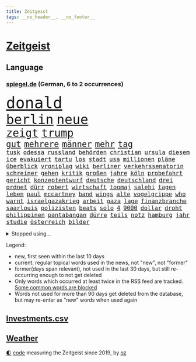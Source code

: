 ```yaml
---
title: Zeitgeist
tags: __no_header__, __no_footer__
---
```


# [Zeitgeist](https://oliz.io/zeitgeist/)

## Language

<h3><a href="https://www.spiegel.de" target="_blank">spiegel.de</a> (German, 6 to 2 occurrences)</h3>
<p style="font-family:monospace">
<span style="font-size:32pt"><a href="news_links.html#donald" class="current">donald</a></span>
<br>
<span style="font-size:27pt"><a href="news_links.html#berlin" class="current">berlin</a></span>
<span style="font-size:27pt"><a href="news_links.html#neue" class="current">neue</a></span>
<br>
<span style="font-size:22pt"><a href="news_links.html#zeigt" class="current">zeigt</a></span>
<span style="font-size:22pt"><a href="news_links.html#trump" class="current">trump</a></span>
<br>
<span style="font-size:17pt"><a href="news_links.html#gut" class="current">gut</a></span>
<span style="font-size:17pt"><a href="news_links.html#mehrere" class="current">mehrere</a></span>
<span style="font-size:17pt"><a href="news_links.html#männer" class="current">männer</a></span>
<span style="font-size:17pt"><a href="news_links.html#mehr" class="current">mehr</a></span>
<span style="font-size:17pt"><a href="news_links.html#tag" class="current">tag</a></span>
<br>
<span style="font-size:12pt"><a href="news_links.html#tusk" class="current">tusk</a></span>
<span style="font-size:12pt"><a href="news_links.html#odessa" class="current">odessa</a></span>
<span style="font-size:12pt"><a href="news_links.html#russland" class="current">russland</a></span>
<span style="font-size:12pt"><a href="news_links.html#behörden" class="current">behörden</a></span>
<span style="font-size:12pt"><a href="news_links.html#christian" class="current">christian</a></span>
<span style="font-size:12pt"><a href="news_links.html#ursula" class="current">ursula</a></span>
<span style="font-size:12pt"><a href="news_links.html#diesem" class="current">diesem</a></span>
<span style="font-size:12pt"><a href="news_links.html#ice" class="current">ice</a></span>
<span style="font-size:12pt"><a href="news_links.html#evakuiert" class="current">evakuiert</a></span>
<span style="font-size:12pt"><a href="news_links.html#tartu" class="new">tartu</a></span>
<span style="font-size:12pt"><a href="news_links.html#los" class="current">los</a></span>
<span style="font-size:12pt"><a href="news_links.html#stadt" class="current">stadt</a></span>
<span style="font-size:12pt"><a href="news_links.html#usa" class="current">usa</a></span>
<span style="font-size:12pt"><a href="news_links.html#millionen" class="current">millionen</a></span>
<span style="font-size:12pt"><a href="news_links.html#pläne" class="current">pläne</a></span>
<span style="font-size:12pt"><a href="news_links.html#überblick" class="current">überblick</a></span>
<span style="font-size:12pt"><a href="news_links.html#vroniplag" class="new">vroniplag</a></span>
<span style="font-size:12pt"><a href="news_links.html#wiki" class="new">wiki</a></span>
<span style="font-size:12pt"><a href="news_links.html#berliner" class="current">berliner</a></span>
<span style="font-size:12pt"><a href="news_links.html#verkehrssenatorin" class="current">verkehrssenatorin</a></span>
<span style="font-size:12pt"><a href="news_links.html#schreiner" class="current">schreiner</a></span>
<span style="font-size:12pt"><a href="news_links.html#gehen" class="current">gehen</a></span>
<span style="font-size:12pt"><a href="news_links.html#kritik" class="current">kritik</a></span>
<span style="font-size:12pt"><a href="news_links.html#großen" class="current">großen</a></span>
<span style="font-size:12pt"><a href="news_links.html#jahre" class="current">jahre</a></span>
<span style="font-size:12pt"><a href="news_links.html#köln" class="current">köln</a></span>
<span style="font-size:12pt"><a href="news_links.html#probefahrt" class="current">probefahrt</a></span>
<span style="font-size:12pt"><a href="news_links.html#gericht" class="current">gericht</a></span>
<span style="font-size:12pt"><a href="news_links.html#konzeptentwurf" class="new">konzeptentwurf</a></span>
<span style="font-size:12pt"><a href="news_links.html#deutsche" class="current">deutsche</a></span>
<span style="font-size:12pt"><a href="news_links.html#deutschland" class="current">deutschland</a></span>
<span style="font-size:12pt"><a href="news_links.html#drei" class="current">drei</a></span>
<span style="font-size:12pt"><a href="news_links.html#ordnet" class="current">ordnet</a></span>
<span style="font-size:12pt"><a href="news_links.html#dürr" class="current">dürr</a></span>
<span style="font-size:12pt"><a href="news_links.html#robert" class="current">robert</a></span>
<span style="font-size:12pt"><a href="news_links.html#wirtschaft" class="current">wirtschaft</a></span>
<span style="font-size:12pt"><a href="news_links.html#toomaj" class="new">toomaj</a></span>
<span style="font-size:12pt"><a href="news_links.html#salehi" class="new">salehi</a></span>
<span style="font-size:12pt"><a href="news_links.html#tagen" class="current">tagen</a></span>
<span style="font-size:12pt"><a href="news_links.html#leben" class="current">leben</a></span>
<span style="font-size:12pt"><a href="news_links.html#paul" class="current">paul</a></span>
<span style="font-size:12pt"><a href="news_links.html#mccartney" class="current">mccartney</a></span>
<span style="font-size:12pt"><a href="news_links.html#band" class="current">band</a></span>
<span style="font-size:12pt"><a href="news_links.html#wings" class="new">wings</a></span>
<span style="font-size:12pt"><a href="news_links.html#alte" class="current">alte</a></span>
<span style="font-size:12pt"><a href="news_links.html#vogelgrippe" class="new">vogelgrippe</a></span>
<span style="font-size:12pt"><a href="news_links.html#who" class="current">who</a></span>
<span style="font-size:12pt"><a href="news_links.html#warnt" class="current">warnt</a></span>
<span style="font-size:12pt"><a href="news_links.html#israelgazakrieg" class="current">israelgazakrieg</a></span>
<span style="font-size:12pt"><a href="news_links.html#arbeit" class="current">arbeit</a></span>
<span style="font-size:12pt"><a href="news_links.html#gaza" class="current">gaza</a></span>
<span style="font-size:12pt"><a href="news_links.html#lage" class="current">lage</a></span>
<span style="font-size:12pt"><a href="news_links.html#finanzbranche" class="current">finanzbranche</a></span>
<span style="font-size:12pt"><a href="news_links.html#saarlouis" class="current">saarlouis</a></span>
<span style="font-size:12pt"><a href="news_links.html#polizisten" class="current">polizisten</a></span>
<span style="font-size:12pt"><a href="news_links.html#beats" class="new">beats</a></span>
<span style="font-size:12pt"><a href="news_links.html#solo" class="new">solo</a></span>
<span style="font-size:12pt"><a href="news_links.html#4" class="current">4</a></span>
<span style="font-size:12pt"><a href="news_links.html#9000" class="new">9000</a></span>
<span style="font-size:12pt"><a href="news_links.html#dollar" class="current">dollar</a></span>
<span style="font-size:12pt"><a href="news_links.html#droht" class="current">droht</a></span>
<span style="font-size:12pt"><a href="news_links.html#philippinen" class="current">philippinen</a></span>
<span style="font-size:12pt"><a href="news_links.html#pantabangan" class="new">pantabangan</a></span>
<span style="font-size:12pt"><a href="news_links.html#dürre" class="current">dürre</a></span>
<span style="font-size:12pt"><a href="news_links.html#teils" class="current">teils</a></span>
<span style="font-size:12pt"><a href="news_links.html#notz" class="new">notz</a></span>
<span style="font-size:12pt"><a href="news_links.html#hamburg" class="current">hamburg</a></span>
<span style="font-size:12pt"><a href="news_links.html#jahr" class="current">jahr</a></span>
<span style="font-size:12pt"><a href="news_links.html#studie" class="current">studie</a></span>
<span style="font-size:12pt"><a href="news_links.html#österreich" class="current">österreich</a></span>
<span style="font-size:12pt"><a href="news_links.html#bilder" class="current">bilder</a></span>
</p>
<details>
<summary>Stopped using...</summary>
<p class="former" style="font-size:12pt">
italiens(1287) steigenden(1286) kino(1285) nationen(1285) konfrontiert(1284) schoss(1284) 2000(1283) bewerber(1283) entwicklungen(1283) fuß(1283) haftstrafe(1283) klaren(1283) moderne(1283) queen(1283) äußern(1283) durchsetzen(1282) jemand(1282) klein(1282) tiefe(1282) äußerungen(1282) atmosphäre(1281) büros(1281) favoriten(1281) vorsitzenden(1281) überlebte(1281) finanziell(1280) illegalen(1280) regen(1280) trauer(1280) uspräsidenten(1280) verlängern(1280) verschoben(1280) angeblichen(1279) beachten(1279) flüchtlinge(1279) gemeldet(1279) künftigen(1279) nachfolge(1279) nachfolger(1279) portugal(1279) rand(1279) berufung(1278) einstellen(1278) gefährlichen(1278) kabinett(1278) rest(1278) sprache(1278) beispielen(1277) kolumnist(1277) kraftvoll(1277) nigeria(1277) radikale(1277) rom(1277) rückschlag(1277) schwedische(1277) dokumente(1276) einstigen(1276) längere(1276) sports(1276) stolz(1276) städte(1276) weder(1276) zuversicht(1276) benzin(1275) nominiert(1275) ungarns(1275) engagement(1274) i(1274) jüngeren(1274) lebte(1274) warschau(1274) wirtschaftlichen(1274) institut(1273) kollaps(1273) null(1273) schwierigkeiten(1273) strecke(1273) trainieren(1272) erkrankung(1271) fußballprofi(1271) mitteln(1271) oliver(1271) weite(1271) zählen(1271) übernahme(1270) vertrauen(1269) erfunden(1268) schüssen(1268) verpasst(1268) ausmaß(1267) enge(1267) missbraucht(1267) weckt(1267) überholt(1267) halb(1265) gewinn(1264) vorgestellt(1264) holocaust(1263) kim(1262) mieten(1261) sozialdemokraten(1259) parallelen(1258) umgeht(1258) eigenes(1257) syrer(1257) abgelehnt(1256) offenbart(1256) museum(1255) schießen(1255) bestmarke(1251) aufgabe(1248) herausforderungen(1236) verpasste(1234) ära(1232) missbrauchs(1221) hitler(1218) rein(1136) verlag(1086) charles(1082) drohende(1038) kolumbien(1034) bauern(1025) ausnahme(1021) gremium(986) polnischen(983) wellen(980) ukrainischer(974) schwarz(966) haushalt(954) gehälter(943) fifa(942) games(926) millionenhöhe(920) krankenkassen(914) jährlich(908) empfehlen(905) hendrik(902) 41(893) härte(889) fußballs(876) coaching(872) laura(866) außenministerium(863) weiten(834) gefechte(832) bat(830) bonn(811) streik(803) umfragen(793) samt(773) gebiete(763) schneiden(760) lindners(753) starkes(744) wall(736) durchsuchen(730) großmutter(726) jack(718) hammer(710) dahin(705) export(705) suchte(693) chefs(685) debattiert(685) zufrieden(684) stockholm(681) schwächen(679) iii(677) sexuell(667) misshandelt(662) wozu(655) jemals(653) partnerin(650) entschuldigen(644) fassungslos(639) innenstadt(634) eigentliche(627) studentin(609) ganzes(604) herunter(598) töne(594) verstöße(594) lula(589) angeblicher(587) nackt(587) kita(585) erzielte(584) nutzern(575) beobachter(572) kompliziert(565) quer(565) angreifen(564) persönlichen(562) eingeschaltet(561) direktor(555) future(553) spaltet(548) taucher(534) sam(531) umfassende(526) abgeben(522) reichlich(517) bewirken(515) ausgemacht(514) one(513) 500000(512) bedienen(512) ig(509) metall(509) singt(505) mitgliedern(503) überlebende(502) dfbelf(496) strafanzeige(491) durcheinander(490) kurzzeitig(488) mächtige(487) gekündigt(480) tourismus(479) freigelassen(477) rammt(476) kulturkampf(475) jung(467) geschwister(465) umstrittener(465) gebühren(462) plätze(459) cem(458) wohlstand(456) statistik(455) fahrbahn(443) wettlauf(439) niederländischen(438) jene(436) dennis(432) kleinere(431) 140(428) bär(425) panik(421) 130(419) 51(419) attackieren(419) loswerden(417) stillstand(415) wahlsieger(415) vereinten(411) arbeitskampf(410) gala(409) instituts(409) ausflug(407) menschliche(406) rio(400) ankommen(397) wagenknechts(394) transformation(389) hollywoodstar(384) bezieht(382) dürren(380) parteichefin(377) geschwächt(376) sofortiger(376) 2027(373) produkt(368) gekürt(367) drohte(365) lebenden(360) arbeitswelt(356) lina(356) staatsbürger(356) einsturz(355) massenhaft(353) beine(351) kolleginnen(351) gedenkt(350) luxus(349) rotenburg(348) belgische(344) auffällig(341) expertengremium(341) beteiligte(334) gelernt(334) miese(333) filmbranche(332) radikalisierung(331) infolge(330) institute(330) heiklen(329) schwärmt(329) 9(327) drang(327) massen(323) beruft(321) finger(321) vogel(320) blicke(319) dietmar(319) neuwahlen(319) jeffrey(317) popp(316) achtjährige(315) bekennt(315) entgehen(315) open(314) kurzer(313) würdigung(307) schirdewan(305) leichte(304) abenteuer(301) bundesagentur(301) trauma(295) rechtsradikalen(294) milliardenschweren(293) missstände(293) tierwohl(293) busfahrer(292) reiner(292) bartsch(290) vorlegen(289) weisen(289) spaghetti(286) gesellschaftliche(285) geschlossene(283) zulieferer(283) pass(282) 30jähriger(281) anteile(281) landeshauptstadt(280) nationalteam(278) palästinensischen(278) werner(278) strafverfahren(277) zutaten(276) dfbfrauen(275) burger(273) essener(273) arbeitslosen(272) goldene(269) kooperiert(269) drohender(267) sicherheitsmaßnahmen(266) winfried(266) runden(265) fashion(264) week(264) realistisch(261) kugel(258) erstaunlich(257) exemplar(257) geglückt(257) terroranschläge(257) argentiniens(256) geleistet(256) iphone(256) jemen(255) angabe(254) rätselt(254) costa(251) entstand(250) kindesmissbrauch(250) südkoreanische(247) unerwartete(247) monatelange(246) inka(245) recherche(243) debütant(240) digitalen(239) reinen(239) chancenlos(237) sichergestellt(237) exfrau(235) hebel(235) verglichen(234) fußballweltverband(233) andauern(232) models(232) roter(232) ticketpreise(232) 03(230) goldenen(229) unbeeindruckt(228) hall(226) betrag(225) makeup(225) karrierecoach(224) franziska(223) rätselhafte(223) british(222) spezialeinheit(222) jugendorganisation(218) reformiert(215) rki(215) morgenstunden(211) wankt(210) attentäter(208) verbannen(207) beschwert(206) düsteren(206) glänzt(206) son(205) digitaler(204) klischee(204) noten(203) tauchen(203) horst(201) sexualisierten(201) appellieren(199) königshaus(199) linkenpolitiker(199) mitmenschen(198) angeführt(196) berüchtigte(196) kritikerin(195) erstaunliche(194) kubicki(194) reifen(194) widmete(193) baute(192) spurlos(192) ultrarechten(192) kriege(191) weitreichenden(190) demos(189) tsg(189) protestierenden(187) gerechnet(186) tolle(186) einlegen(185) bahnsteig(184) betriebsrat(184) sanierung(184) militäroffensive(183) bist(182) mittwochmorgen(182) wütend(182) südchinesischen(181) belgrad(178) betrugsprozess(178) irreguläre(178) effenbergbank(177) gefüllt(177) schmalkalden(177) absichtlich(176) geregelt(176) husten(175) schuster(175) größenwahn(174) tanzen(174) unterscheidet(174) angerufen(173) beteiligung(173) exemplare(173) überfüllten(173) neukölln(172) stadtzentrum(172) doha(171) krebsdiagnose(171) gauck(167) sara(167) uneins(166) aufzubauen(165) bodenoffensive(165) gewähren(165) normale(165) abschiebestopp(164) raketenbeschuss(164) spender(164) vereinbart(164) überfielen(164) strikte(163) eingedrungen(162) nordwesten(162) schacht(160) vulkanausbruch(160) angespannten(159) bsw(159) gebraucht(158) solange(158) club(157) fdpvize(157) flensburg(157) bewaffneter(156) enttäuschen(156) luxushotel(156) raketenangriffen(156) versammelt(156) lufthansatochter(155) staatssekretärin(154) warnstreiks(154) mogelpackung(153) versperrt(153) autonomiebehörde(152) räumung(152) düpiert(149) exportiert(149) hast(149) überdenken(149) häme(148) unterschätzt(148) bahnkunden(147) crown(147) freiem(147) furchtbar(147) gefeierte(147) unikliniken(147) claus(146) einschnitte(146) gdlchef(146) lernte(146) lokführergewerkschaft(146) netzbetreiber(146) veränderung(146) weselsky(146) nationalmannschaftskapitän(145) sicherung(145) verhandlungsrunde(145) db(144) bewacht(143) erwünscht(143) kanzlerkandidat(143) neffe(143) oppositionspartei(143) evan(142) weitem(142) spendet(141) 60000(140) gesundheitsbehörde(140) kolumbiens(140) spdfraktionschef(140) sprit(140) haderte(139) ausrufezeichen(138) bauer(138) bedingt(138) geräten(138) staatsoberhaupt(138) bezahlung(137) brisante(137) 240(136) sammelte(136) portugals(135) bundesverfassungsgerichts(134) eingestürzten(134) kündigungen(134) lokführern(134) stichwaffe(134) tourt(134) lebensstil(133) nürnberger(133) verlagern(133) diverse(132) brutalität(131) clarke(131) freikommen(131) gazas(131) genozid(131) psychologe(131) jesus(129) dfbteam(128) mileis(128) verstaatlichung(128) damaligen(127) janeiro(127) mutmaßlichem(127) usostküste(127) anzahl(126) durchgang(126) ernsthaft(126) mehrwertsteuersatz(125) orbáns(125) taugt(125) fördere(124) versteigern(123) flaggen(122) meghan(122) skigebiet(122) gebilligt(121) gershkovich(121) misshandlungen(120) landwirtschaftsminister(119) vermittlungsausschuss(119) wachstumschancengesetz(119) argument(118) neuseelands(118) portemonnaie(118) tina(118) belegschaft(117) christliche(117) dauerkrise(117) heimischen(117) sängerinnen(117) agnes(116) ehefrauen(116) straftäter(116) erstarken(115) güterverkehr(114) merken(114) zeitdruck(114) förderprogramme(113) catherine(112) donnerstagmorgen(112) fabrik(112) gespart(112) hebamme(112) natopartnern(112) strompreisen(112) blockbuster(111) buchempfehlungen(111) gesamtweltcup(111) grundgesetzänderung(111) haut(111) einstufung(110) harvard(110) teppich(110) zeitalter(110) beigelegt(109) roberts(109) umfangreiche(109) versteht(109) inhaftierten(108) masterplan(108) onlinehändler(108) aktiviert(107) andenken(107) präsidentschaftswahlen(107) teamkollegen(107) abende(106) amtierende(106) brasilianische(106) eiskunstlauf(106) vorsitz(106) inhaftiert(105) materie(105) kernenergie(104) münzen(104) verzicht(104) 1945(103) grandslamsiegerin(103) interessieren(103) shoppingapp(103) temu(103) wahr(103) whistleblower(103) wohnhausbrand(103) bill(102) humanitärer(102) prägende(102) schritte(102) verkünden(102) zunehmende(102) angezweifelt(101) anzugreifen(101) dreyer(101) gezahlt(101) postete(101) toni(101) agrardiesel(100) center(100) kroos(100) belastungen(99) länderkammer(98) ranghohe(98) scorsese(98) viereinhalb(98) bernhard(97) designs(97) high(97) maersk(97) meistgehörten(97) normalerweise(97) cavallo(96) banksy(95) erkranken(95) vorgänge(95) belgorod(94) saunen(94) uspräsidentschaftswahl(94) westukraine(94) socken(93) spitzenwerte(93) talk(93) verwendung(93) barack(92) gleichberechtigung(92) aggressionen(91) begegnen(91) ergeht(91) eughurteil(91) hausbesitzer(91) massenweise(91) seoul(91) dämon(90) fossil(90) gaspreise(90) hamasführer(90) hoheitsansprüche(90) huthimilizen(90) meeresgebiet(90) eigentum(89) lautet(89) preiswerte(89) starre(89) verknüpfen(89) überschatten(89) ammergauer(88) brennende(88) duolingo(88) fritz(88) jeans(88) spitzenpolitiker(88) wundersame(88) 1980(87) gesundheitszustand(87) mobile(87) niedriger(87) wofür(87) bekennerschreiben(86) brettspiel(86) hindeuten(86) pazifik(86) terrorverdächtige(86) vorm(86) abfahrt(85) altbau(85) brasilianer(85) britin(85) cdu/csu(85) inflationsausgleich(85) japaner(85) luftraumverletzung(85) oregon(85) 53jähriger(84) generalstabschef(84) kommando(84) neuwahl(84) regalen(84) wilhelm(84) beeinflusst(83) bienen(83) browser(83) derart(83) leichtes(83) umarmt(83) zugunglück(83) abbringen(82) exmann(82) hintern(82) sparpläne(82) badenwürttembergischen(81) elisabeth(81) ferien(81) helme(81) blockaden(80) freistellung(80) knospen(80) besänftigen(79) chrome(79) expolizist(79) gewidmet(79) schmecken(79) brüllende(78) formiert(78) gefürchtet(78) murray(78) stromausfälle(78) erstatten(77) livestreams(77) mehrjährige(77) privates(77) protestierende(77) stau(77) täters(77) verzögerungen(77) zero(77) dreh(76) gepäck(76) hermès(76) justizministerium(76) kollabierten(76) remigration(76) remigrationstreffen(76) stürmten(76) usuniversität(76) verließen(76) wechselhaft(76) christdemokrat(75) cnn(75) gewaltiger(75) glücklose(75) hebei(75) himmels(75) homöopathie(75) homöopathische(75) langstreckenrennen(75) luca(75) medizinisches(75) schusswaffen(75) zögerlich(75) überfüllte(75) a9(74) alaskaairlinesboeing(74) einigem(74) agrarprodukte(73) bodenpersonal(73) hefner(73) magull(73) verdächtiger(73) binneni(72) etlicher(72) parallelwelt(72) vorankommen(72) erzeugen(71) frühes(71) agrardieselsubventionen(70) bauerndemos(70) flugtaxis(70) geflohene(70) gras(70) grundsatz(70) hab(70) saul(70) taurus(70) uskonkurrenten(70) verschlingt(70) anwaltskosten(69) dominant(69) gleichaltrigen(69) jasna(69) modernes(69) mäzen(69) rallye(69) reemtsma(69) sozialforschung(69) überraschen(69) burkhard(68) scheidet(68) szenario(68) terrormiliz(68) angeworben(67) getreide(67) krebskrank(67) lautstark(67) neuheiten(67) stöbern(67) ausprobieren(66) finanzielle(66) hochrangige(66) mails(66) mitteilte(66) tarifstreits(66) vergleichbare(66) 2050(65) abwehren(65) funktion(65) shein(65) volksbank(65) werks(65) zerrissen(65) anonymen(64) do(64) gefühlen(64) grandslamturnier(64) grünenministerin(64) hauptgründe(64) inszenierungen(64) kommunisten(64) lästert(64) pandas(64) perfekter(64) riesenslalom(64) übersetzer(64) asiatischen(63) aufgespürt(63) biodiesel(63) verbringen(63) wohlstands(63) blenden(62) ergangen(62) gegenentwurf(62) gelegentlich(62) lifte(62) russisch(62) smarter(62) zusammenhängen(62) hose(61) korallenriffe(61) riegel(61) wohnungsbrand(61) aryna(60) bedanken(60) landtagswahl(60) mediathek(60) sabalenka(60) stadtgebiet(60) verfassungsfeinden(60) wanken(60) wirtschaftsschwäche(60) ärztliche(60) gigaset(59) paukt(59) sicherheitsdienst(59) wunschliste(59) 19jähriger(58) altmeister(58) auswechseln(58) sacha(58) solches(58) spendensammeln(58) streamerin(58) twitch(58) vermieter(58) verübte(58) wasserverbrauch(58) abwehrkampf(57) besonderer(57) mähroboter(57) studiert(57) bestreikt(56) french(56) grotesk(56) influencerinnen(56) umweltaktivisten(56) wilson(56) bildungssystem(55) geparkte(55) olivia(55) umgekehrt(55) atemnot(54) kurt(54) reichenhall(54) sapiens(54) ausfahrt(53) cyrus(53) menschheitsgeschichte(53) miley(53) rückstände(53) verbraucherschutz(53) wildschwein(53) achtungserfolg(52) augenzeugin(52) auslieferung(52) fraglich(52) parlamentspräsidentin(52) schrift(52) bedeutendsten(51) passat(51) verschwindet(51) achtzigern(50) elterngeldreform(50) erkrankten(50) glückte(50) alternativlos(49) assange(49) menschenrechtsbeauftragte(49) wikileaksgründers(49) wochenlanger(49) zauber(49) ächzt(49) augenzeugen(48) ausgehandelte(48) beliefert(48) bundesstraße(48) geschwindigkeit(48) hanna(48) jahrzehntelange(48) kostüm(48) popikone(48) ausgewählte(47) extinguishers(47) lufthansabodenpersonal(47) partnern(47) sinkenden(47) tee(47) tyre(47) usareise(47) widerstände(47) 180000(46) absolviert(45) compact(45) herkömmliche(45) uswahlkampf(45) vermittler(45) compactmagazin(44) einfachste(44) eurer(44) geiseldrama(44) lea(44) hygiene(43) ideologie(43) nickel(43) spontan(43) befürchtungen(42) gutbehrami(42) klärt(42) kremlkritikers(42) lara(42) schweizerin(42) terrors(42) wahrnehmen(42) abrüstung(41) dasselbe(41) einfacher(41) lohnausgleich(41) winzer(41) aktenzeichen(40) erhältlich(40) hereingefallen(40) kostenlosen(40) mordvorwürfe(40) passant(40) rückgabe(40) 28jährigen(39) altersgrenze(39) ewigkeit(39) haftet(39) intensive(39) klischees(39) sabine(39) angesagt(38) aufpreis(38) clinton(38) fußballbundesligisten(38) geheimdiensten(38) originelle(38) sophia(38) unionschef(38) verletzungsbedingt(38) betriebsratswahl(37) bizarre(37) herrn(37) sumoringer(37) taurusflugkörper(37) bear(36) berufsleben(36) ergebnislos(36) euagrarpolitik(36) gewalttat(36) netten(36) sportartikelhersteller(36) topmodel(36) vorbestrafte(36) brasília(35) rollstuhl(35) schwerem(35) abwesenheit(34) ausrasten(34) mehrwertsteuersenkung(34) verstorben(34) wildes(34) abwechslung(33) fotografiert(33) gehäuft(33) hausmeister(33) komponenten(33) persönliches(33) pfütze(33) rheinmetall(33) sportevents(33) vizebürgermeister(33) wikileaksgründer(33) dani(32) hessischen(32) hysterische(32) skifahrerin(32) stabile(32) urban(32) vorgegangen(32) entkommt(31) komponist(31) lahmt(31) landesverrat(31) umgekippt(31) kremltruppen(30) kusminow(30) rückruf(30) tränende(30) börsengang(29) fernbleiben(29) fing(29) havarie(29) komplimente(29) minderheitsregierung(29) organ(29) pendelt(29) täuschen(29) ali(28) bedrohten(28) deserteur(28) exfußballer(28) familienangehörige(28) kinderbüchern(28) krachte(28) philippinisches(28) rafterroristen(28) salzburg(28) einsammeln(27) ernstvolker(27) lohnsteigerungen(27) reddit(27) absichten(26) absperrungen(26) barbiefilm(26) horrorszenario(26) hotspur(26) internen(26) kriegsversehrten(26) masern(26) seiler(26) tottenham(26) vorsitzender(26) bahnt(25) indirekt(25) kippte(25) löhne(25) optimal(25) reisewarnung(25) verbrechens(25) verwundbar(25) wohnheim(25) dfbfunktionäre(24) perus(24) schmerzhafte(24) speicherung(24) vertritt(24) zerbrachen(24) amateursportler(23) grundschüler(23) verstörenden(23) ambitionierte(22) datenschutzbehörde(22) douglas(22) einigkeit(22) erfolgsaussichten(22) jamal(22) komplizen(22) musiala(22) nemesis(22) raffinerie(22) richtlinien(22) strebte(22) theo(22) zwanziger(22) aufregende(21) benötige(21) flüchtlingen(21) forschungsinstitute(21) huthiangriff(21) kürze(21) treppenhaus(21) trinkwasser(21) vaterschaftsurlaub(21) überdurchschnittlich(21) diana(20) geprägten(20) katholisch(20) krankheitserreger(20) zerbrechen(20) beier(19) huthidrohnenangriff(19) idaho(19) kleid(19) weltsicherheitsrat(19) übernachtet(19) alleingang(18) appellen(18) cambridge(18) ersatz(18) royals(18) steilvorlage(18) feministische(17) jünger(17) gattung(16) lacht(16) montenegro(16) 38jährige(15) dianas(15) lenker(15) pille(15) anwesen(14) ferkel(14) gebunden(14) hinterlegt(14) lagerfeld(14) todesstoß(14) verteidigungsausschusses(14) chatnachrichten(13) hasenhüttl(13) looks(13) populismus(13) ralph(13) rupert(13) verkehrsministerium(13) bankmanfried(12) flughafens(12) ftx(12) schlichter(12) titanic(12) 01(11) abgespalten(11) buchstäblich(11) kretschmann(11) kulinarik(11) schulkinder(11) wolken(11)
</p>
</details>
<p>Legend:
<ul>
<li><span class="new">new</span>, first seen within the last 10 days</li>
<li><span class="current">current</span>, regular topical words used in the news, not "new", not "former"</li>
<li><span class="former">former(days span relevant)</span>, not used in the last 30 days, but still re-occurring enough to not get deleted</li>
<li>Only words which occurred at least twice in the RSS feed are tracked. <a href="language/filters.py">Some common words are blocked</a></li>
<li>Words not used for more than 90 days get deleted from the database, but may re-enter as "new" words when used again</li>
</ul>
</p>

## [Investments](investments.html)[.csv](investments.csv)

## [Weather](weather.html)

<footer>
<a href="javascript:toggleTheme()" class="nav">🌓</a>
<a href="https://github.com/ooz/zeitgeist">code</a> measuring the Zeitgeist since 2019, by <a href="https://oliz.io">oz</a>
</footer>
